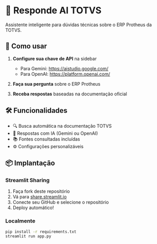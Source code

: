 # 🤖 Responde AI TOTVS

Assistente inteligente para dúvidas técnicas sobre o ERP Protheus da TOTVS.

## 🚀 Como usar

1. **Configure sua chave de API** na sidebar
   - Para Gemini: https://aistudio.google.com/
   - Para OpenAI: https://platform.openai.com/

2. **Faça sua pergunta** sobre o ERP Protheus

3. **Receba respostas** baseadas na documentação oficial

## 🛠️ Funcionalidades

- 🔍 Busca automática na documentação TOTVS
- 🤖 Respostas com IA (Gemini ou OpenAI)
- 📚 Fontes consultadas incluídas
- ⚙️ Configurações personalizáveis

## 📦 Implantação

### Streamlit Sharing

1. Faça fork deste repositório
2. Vá para [share.streamlit.io](https://share.streamlit.io)
3. Conecte seu GitHub e selecione o repositório
4. Deploy automático!

### Localmente

```bash
pip install -r requirements.txt
streamlit run app.py
